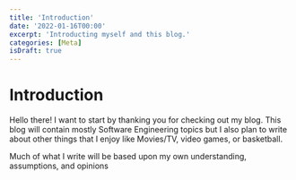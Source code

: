 ```yaml
---
title: 'Introduction'
date: '2022-01-16T00:00'
excerpt: 'Introducting myself and this blog.'
categories: [Meta]
isDraft: true
---
```


<!-- markdownlint-disable MD025 -->
# Introduction
<!-- markdownlint-enable MD025 -->

Hello there! I want to start by thanking you for checking out my blog.
This blog will contain mostly Software Engineering topics
but I also plan to write about other things that I enjoy like Movies/TV, video games, or basketball.

Much of what I write will be based upon my own understanding, assumptions, and opinions
